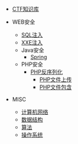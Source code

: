 
* [CTF知识库](./docs/ctf简介.md)
  
* WEB安全
  * [SQL注入](./docs/CTF中的SQL注入.md)
  * [XXE注入](./docs/CTF中的XXE注入.md)
  * Java安全
    * [Spring](./docs/spring相关漏洞备忘.md)
  * PHP安全
    * [PHP反序列化](./docs/PHP反序列化漏洞.md)
	  * [PHP文件上传](./docs/php文件上传总结.md)
	  * [PHP文件包含](./docs/php文件上传总结.md)

* MISC

  * [计算机网络](./docs/c-1计算机网络.md)
  * [数据结构](./docs/c-2数据结构.md)
  * [算法](./docs/c-3算法.md)
  * [操作系统](./docs/c-4操作系统.md)

  

